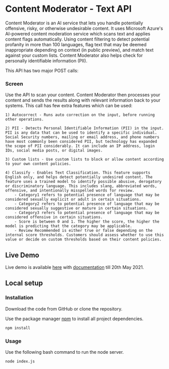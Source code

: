 # Content Moderator - Text API

Content Moderator is an AI service that lets you handle potentially offensive, risky, or otherwise undesirable content. It uses Microsoft Azure's AI-powered content moderation service which scans text and applies content flags automatically. Using content filtering to detect potential profanity in more than 100 languages, flag text that may be deemed inappropriate depending on context (in public preview), and match text against your custom lists. Content Moderator also helps check for personally identifiable information (PII).

This API has two major POST calls:
### Screen
Use the API to scan your content. Content Moderator then processes your content and sends the results along with relevant information back to your systems. This call has few extra features which can be used:

    1) Autocorrect - Runs auto correction on the input, before running other operations.

    2) PII - Detects Personal Identifiable Information (PII) in the input. PII is any data that can be used to identify a specific individual. Social Security numbers, mailing or email address, and phone numbers have most commonly been considered PII, but technology has expanded the scope of PII considerably. It can include an IP address, login IDs, social media posts, or digital images.

    3) Custom lists - Use custom lists to block or allow content according to your own content policies.

    4) Classify - Enables Text Classification. This feature supports English only, and helps detect potentially undesired content. The feature uses a trained model to identify possible abusive, derogatory or discriminatory language. This includes slang, abbreviated words, offensive, and intentionally misspelled words for review.
        - Category1 refers to potential presence of language that may be considered sexually explicit or adult in certain situations.
        - Category2 refers to potential presence of language that may be considered sexually suggestive or mature in certain situations.
        - Category3 refers to potential presence of language that may be considered offensive in certain situations.
        - Score is between 0 and 1. The higher the score, the higher the model is predicting that the category may be applicable.
        - Review Recommended is either true or false depending on the internal score thresholds. Customers should assess whether to use this value or decide on custom thresholds based on their content policies.

## Live Demo

Live demo is available [here](http://159.65.35.152:3000/) with [documentation](http://159.65.35.152:3000/docs) till 20th May 2021.

## Local setup
### Installation

Download the code from GitHub or clone the repository.

Use the package manager [npm](https://www.npmjs.com/get-npm) to install all project dependencies.

```bash
npm install
```

### Usage

Use the following bash command to run the node server.

```bash
node index.js
```
